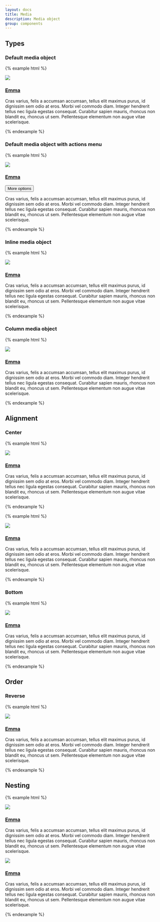 ```yaml
---
layout: docs
title: Media
description: Media object
group: components
---
```

## Types ##
### Default media object ###
{% example html %}
<article class="sv-media">
   <div class="sv-media__figure">
      <a href="#">
         <img class="sv-image sv-image--small" src="https://placehold.it/400x400.png">
      </a>
   </div>
   <div class="sv-media__body">
      <h3 class="sv-font">
         <a class="sv-link sv-link--title" href="#">Emma</a>
      </h3>
      <p class="sv-font">
         Cras varius, felis a accumsan accumsan, tellus elit maximus purus, id dignissim sem odio at eros.
         Morbi vel commodo diam. Integer hendrerit tellus nec ligula egestas consequat. Curabitur sapien mauris, rhoncus non blandit eu, rhoncus ut sem. Pellentesque elementum non augue vitae scelerisque.
      </p>
   </div>
</article>
{% endexample %}

### Default media object with actions menu ###
{% example html %}
<article class="sv-media">
   <div class="sv-media__figure">
      <a href="#">
         <img class="sv-image sv-image--small" src="https://placehold.it/400x400.png">
      </a>
   </div>
   <div class="sv-media__body">
      <h3 class="sv-font">
         <a class="sv-link sv-link--title" href="#">Emma</a>
      </h3>
      <div class="sv-media__actions">
         <button type="button" class="sv-button sv-button--dropdown sv-dropdown__toggle" aria-haspopup="true" title="More options">
            <i class="sv-icon--dropdown-menu" aria-hidden="true"></i>
            <span class="sv-assistive-text">More options</span>
         </button>
      </div>
      <p class="sv-font">
         Cras varius, felis a accumsan accumsan, tellus elit maximus purus, id dignissim sem odio at eros.
         Morbi vel commodo diam. Integer hendrerit tellus nec ligula egestas consequat. Curabitur sapien mauris, rhoncus non blandit eu, rhoncus ut sem. Pellentesque elementum non augue vitae scelerisque.
      </p>
   </div>
</article>
{% endexample %}

### Inline media object ###
{% example html %}
<article class="sv-media">
   <div class="sv-media__figure">
      <a href="#">
         <img class="sv-image sv-image--small" src="https://placehold.it/400x400.png">
      </a>
   </div>
   <div class="sv-media__body sv-media__body--inline">
      <h3 class="sv-font">
         <a class="sv-link sv-link--title" href="#">Emma</a>
      </h3>
      <p class="sv-font">
         Cras varius, felis a accumsan accumsan, tellus elit maximus purus, id dignissim sem odio at eros.
         Morbi vel commodo diam. Integer hendrerit tellus nec ligula egestas consequat. Curabitur sapien mauris, rhoncus non blandit eu, rhoncus ut sem. Pellentesque elementum non augue vitae scelerisque.
      </p>
   </div>
</article>
{% endexample %}

### Column media object ###
{% example html %}
<article class="sv-media sv-media--column">
   <div class="sv-media__figure">
      <a href="#">
         <img class="sv-image" src="https://placehold.it/200x200.png">
      </a>
   </div>
   <div class="sv-media__body">
      <h3 class="sv-font">
         <a class="sv-link sv-link--title" href="#">Emma</a>
      </h3>
      <p class="sv-font">
         Cras varius, felis a accumsan accumsan, tellus elit maximus purus, id dignissim sem odio at eros.
         Morbi vel commodo diam. Integer hendrerit tellus nec ligula egestas consequat. Curabitur sapien mauris, rhoncus non blandit eu, rhoncus ut sem. Pellentesque elementum non augue vitae scelerisque.
      </p>
   </div>
</article>
{% endexample %}

## Alignment ##

### Center ###
{% example html %}
<article class="sv-media sv-media--center">
   <div class="sv-media__figure">
      <a href="#">
         <img class="sv-image sv-image--small" src="https://placehold.it/400x400.png">
      </a>
   </div>
   <div class="sv-media__body">
      <h3 class="sv-font">
         <a class="sv-link sv-link--title" href="#">Emma</a>
      </h3>
      <p class="sv-font">
         Cras varius, felis a accumsan accumsan, tellus elit maximus purus, id dignissim sem odio at eros.
         Morbi vel commodo diam. Integer hendrerit tellus nec ligula egestas consequat. Curabitur sapien mauris, rhoncus non blandit eu, rhoncus ut sem. Pellentesque elementum non augue vitae scelerisque.
      </p>
   </div>
</article>
{% endexample %}

{% example html %}
<article class="sv-media sv-media--column sv-media--center">
   <div class="sv-media__figure">
      <a href="#">
         <img class="sv-image" src="https://placehold.it/200x200.png">
      </a>
   </div>
   <div class="sv-media__body">
      <h3 class="sv-font">
         <a class="sv-link sv-link--title" href="#">Emma</a>
      </h3>
      <p class="sv-font">
         Cras varius, felis a accumsan accumsan, tellus elit maximus purus, id dignissim sem odio at eros.
         Morbi vel commodo diam. Integer hendrerit tellus nec ligula egestas consequat. Curabitur sapien mauris, rhoncus non blandit eu, rhoncus ut sem. Pellentesque elementum non augue vitae scelerisque.
      </p>
   </div>
</article>
{% endexample %}

### Bottom ###
{% example html %}
<article class="sv-media sv-media--bottom">
   <div class="sv-media__figure">
      <a href="#">
         <img class="sv-image sv-image--small" src="https://placehold.it/400x400.png">
      </a>
   </div>
   <div class="sv-media__body">
      <h3 class="sv-font">
         <a class="sv-link sv-link--title" href="#">Emma</a>
      </h3>
      <p class="sv-font">
         Cras varius, felis a accumsan accumsan, tellus elit maximus purus, id dignissim sem odio at eros.
         Morbi vel commodo diam. Integer hendrerit tellus nec ligula egestas consequat. Curabitur sapien mauris, rhoncus non blandit eu, rhoncus ut sem. Pellentesque elementum non augue vitae scelerisque.
      </p>
   </div>
</article>
{% endexample %}

## Order ##

### Reverse ###
{% example html %}
<article class="sv-media sv-media--reverse">
   <div class="sv-media__figure">
      <a href="#">
         <img class="sv-image sv-image--small" src="https://placehold.it/400x400.png">
      </a>
   </div>
   <div class="sv-media__body">
      <h3 class="sv-font">
         <a class="sv-link sv-link--title" href="#">Emma</a>
      </h3>
      <p class="sv-font">
         Cras varius, felis a accumsan accumsan, tellus elit maximus purus, id dignissim sem odio at eros.
         Morbi vel commodo diam. Integer hendrerit tellus nec ligula egestas consequat. Curabitur sapien mauris, rhoncus non blandit eu, rhoncus ut sem. Pellentesque elementum non augue vitae scelerisque.
      </p>
   </div>
</article>
{% endexample %}

## Nesting ##

{% example html %}
<article class="sv-media">
   <div class="sv-media__figure">
      <a href="#">
         <img class="sv-image sv-image--small" src="https://placehold.it/400x400.png">
      </a>
   </div>
   <div class="sv-media__body">
      <h3 class="sv-font">
         <a class="sv-link sv-link--title" href="#">Emma</a>
      </h3>
      <p class="sv-font">
         Cras varius, felis a accumsan accumsan, tellus elit maximus purus, id dignissim sem odio at eros.
         Morbi vel commodo diam. Integer hendrerit tellus nec ligula egestas consequat. Curabitur sapien mauris, rhoncus non blandit eu, rhoncus ut sem. Pellentesque elementum non augue vitae scelerisque.
      </p>
      <article class="sv-media">
         <div class="sv-media__figure">
            <a href="#">
               <img class="sv-image sv-image--small" src="https://placehold.it/400x400.png">
            </a>
         </div>
         <div class="sv-media__body">
            <h3 class="sv-font">
               <a class="sv-link sv-link--title" href="#">Emma</a>
            </h3>
            <p class="sv-font">
               Cras varius, felis a accumsan accumsan, tellus elit maximus purus, id dignissim sem odio at eros.
               Morbi vel commodo diam. Integer hendrerit tellus nec ligula egestas consequat. Curabitur sapien mauris, rhoncus non blandit eu, rhoncus ut sem. Pellentesque elementum non augue vitae scelerisque.
            </p>
         </div>
      </article>
   </div>
</article>
{% endexample %}
